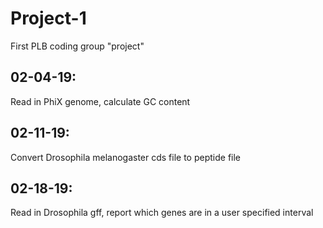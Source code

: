 # Project-1
First PLB coding group "project"

## 02-04-19:
Read in PhiX genome, calculate GC content

## 02-11-19:
Convert Drosophila melanogaster cds file to peptide file

## 02-18-19:
Read in Drosophila gff, report which genes are in a user specified interval

